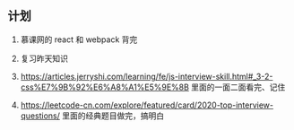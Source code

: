 ## 计划

1. 慕课网的 react 和 webpack 背完

2. 复习昨天知识

3. https://articles.jerryshi.com/learning/fe/js-interview-skill.html#_3-2-css%E7%9B%92%E6%A8%A1%E5%9E%8B 里面的一面二面看完、记住

4. https://leetcode-cn.com/explore/featured/card/2020-top-interview-questions/ 里面的经典题目做完，搞明白
